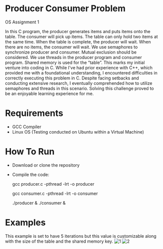 # Producer Consumer Problem
OS Assignment 1


In this C program, the producer generates items and puts items onto the table. The consumer will pick up items. The table can only hold two items at the same time. When the table is complete, the producer will wait. When there are no items, the consumer will wait. We use semaphores to synchronize producer and consumer.  Mutual exclusion should be considered. We use threads in the producer program and consumer program. Shared memory is used for the “table”.
This marks my initial venture into coding in C. While I've had prior experience with C++, which provided me with a foundational understanding, I encountered difficulties in correctly executing this problem in C. Despite facing setbacks and conducting extensive research, I eventually comprehended how to utilize semaphores and threads in this scenario. Solving this challenge proved to be an enjoyable learning experience for me.

# Requirements
- GCC Compiler
- Linux OS (Testing conducted on Ubuntu within a Virtual Machine)

# How To Run
 - Download or clone the repository
 - Compile the code:
   
     gcc producer.c -pthread -lrt -o producer
   
     gcc consumer.c -pthread -lrt -o consumer
   
     ./producer & ./consumer &

# Examples
This example is set to have 5 iterations but this value is customizable along with the size of the table and the shared memory key.
![1](https://github.com/cohenstevens/producer-consumer/assets/150870554/85c44b5a-1698-48a6-a6b3-b7057eda7b4d)
![2](https://github.com/cohenstevens/producer-consumer/assets/150870554/64a06544-7bea-404e-b35e-702be0251b08)


